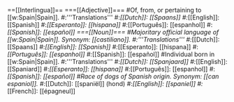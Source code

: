 ==[[Interlingua]]==
===[[Adjective]]===
#Of, from, or pertaining to [[w:Spain|Spain]].
#:'''Translations'''
#:*[[Dutch]]: [[Spaans]]
#:*[[English]]: [[Spanish]]
#:*[[Esperanto]]: [[hispana]]
#:*[[Português]]: [[espanhol]]
#:*[[Spanish]]: [[español]]
===[[Noun]]===
#Majoritary official language of [[w:Spain|Spain]]. Synonym: [[castiliano]].
#:'''Translations'''
#:*[[Dutch]]: [[Spaans]]
#:*[[English]]: [[Spanish]]
#:*[[Esperanto]]: [[hispana]]
#:*[[Português]]: [[espanhol]]
#:*[[Spanish]]: [[español]]
#Individual born in [[w:Spain|Spain]].
#:'''Translations'''
#:*[[Dutch]]: [[Spanjaard]]
#:*[[English]]: [[Spaniard]]
#:*[[Esperanto]]: [[hispana]]
#:*[[Português]]: [[espanhol]]
#:*[[Spanish]]: [[español]]
#Race of dogs of Spanish origin. Synonym: [[can espaniol]].
#:*[[Dutch]]: [[spaniël]] (hond)
#:*[[English]]: [[spaniel]]
#:*[[French]]: [[épagneul]]